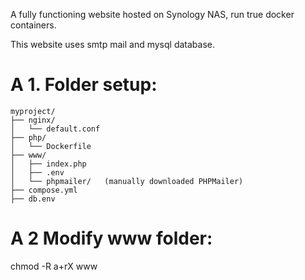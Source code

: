 A fully functioning website hosted on Synology NAS, run true docker containers. 

This website uses smtp mail and mysql database.

# A 1. Folder setup:

```
myproject/
├── nginx/
│   └── default.conf
├── php/
│   └── Dockerfile
├── www/
│   ├── index.php
│   ├── .env
│   └── phpmailer/   (manually downloaded PHPMailer)
├── compose.yml
├── db.env
```

# A 2 Modify www folder:
chmod -R a+rX www
